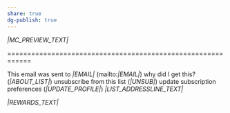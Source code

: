 ```yaml
---
share: true
dg-publish: true
---
```

*|MC_PREVIEW_TEXT|*

============================================================

This email was sent to *|EMAIL|* (mailto:*|EMAIL|*)
why did I get this? (*|ABOUT_LIST|*)     unsubscribe from this list (*|UNSUB|*)     update subscription preferences (*|UPDATE_PROFILE|*)
*|LIST_ADDRESSLINE_TEXT|*

*|REWARDS_TEXT|*
